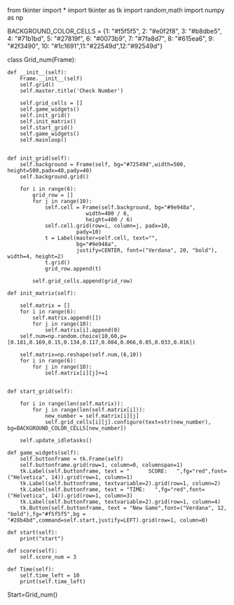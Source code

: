 


from tkinter import *
import tkinter as tk
import random,math
import numpy as np

BACKGROUND_COLOR_CELLS = {1: "#f5f5f5", 2: "#e0f2f8", 3: "#b8dbe5",
                         4: "#71b1bd", 5: "#27819f", 6: "#0073b9",
                         7: "#7fa8d7", 8: "#615ea6", 9: "#2f3490",
                         10: "#1c1691",11:"#22549d",12:"#92549d"}


class Grid_num(Frame):

    def __init__(self):
        Frame.__init__(self)
        self.grid()
        self.master.title('Check Number')

        self.grid_cells = []
        self.game_widgets()
        self.init_grid()
        self.init_matrix()
        self.start_grid()
        self.game_widgets()
        self.mainloop()
        
    
    def init_grid(self):
        self.background = Frame(self, bg="#72549d",width=500, height=500,padx=40,pady=40)
        self.background.grid()
        
        for i in range(6):
            grid_row = []
            for j in range(10):
                self.cell = Frame(self.background, bg="#9e948a",
                             width=400 / 6,
                             height=400 / 6)
                self.cell.grid(row=i, column=j, padx=10,
                          pady=10)
                t = Label(master=self.cell, text="",
                          bg="#9e948a",
                          justify=CENTER, font=("Verdana", 20, "bold"), width=4, height=2)
                t.grid()
                grid_row.append(t)

            self.grid_cells.append(grid_row)
    
    def init_matrix(self):
        
        self.matrix = []
        for i in range(6):
            self.matrix.append([]) 
            for j in range(10):
                self.matrix[i].append(0)
        self.num=np.random.choice(10,60,p=[0.181,0.169,0.15,0.134,0.117,0.084,0.066,0.05,0.033,0.016])
        
        self.matrix=np.reshape(self.num,(6,10))
        for i in range(6):
            for j in range(10):
                self.matrix[i][j]+=1
        
                    
    def start_grid(self):
        
        for i in range(len(self.matrix)):
            for j in range(len(self.matrix[i])):
                new_number = self.matrix[i][j]
                self.grid_cells[i][j].configure(text=str(new_number), bg=BACKGROUND_COLOR_CELLS[new_number])

        self.update_idletasks() 
        
    def game_widgets(self):
        self.buttonframe = tk.Frame(self)
        self.buttonframe.grid(row=1, column=0, columnspan=1)
        tk.Label(self.buttonframe, text = "      SCORE:   ",fg="red",font=("Helvetica", 14)).grid(row=1, column=1)
        tk.Label(self.buttonframe, textvariable=2).grid(row=1, column=2)
        tk.Label(self.buttonframe, text = "TIME:   ",fg="red",font=("Helvetica", 14)).grid(row=1, column=3)
        tk.Label(self.buttonframe, textvariable=2).grid(row=1, column=4)  
        tk.Button(self.buttonframe, text = "New Game",font=("Verdana", 12, "bold"),fg="#f5f5f5",bg = "#28b4bd",command=self.start,justify=LEFT).grid(row=1, column=0)
    
    def start(self):
        print("start")
        
    def score(self):
        self.score_num = 3
        
    def Time(self):
        self.time_left = 10
        print(self.time_left)
Start=Grid_num()
